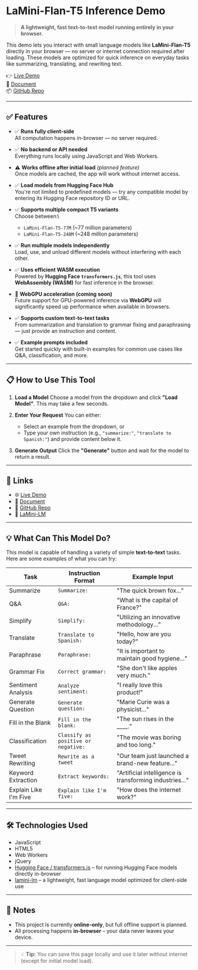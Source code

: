 # LaMini-Flan-T5 Inference Demo

> **A lightweight, fast text-to-text model running entirely in your browser.**

This demo lets you interact with small language models like **LaMini-Flan-T5** directly in your browser — no server or internet connection required after loading. These models are optimized for quick inference on everyday tasks like summarizing, translating, and rewriting text.

👉 [Live Demo](https://g0stbit.github.io/CI7T5/demo ) \
📘 [Document](https://g0stbit.github.io/CI7T5/)\
📦 [GitHub Repo](https://github.com/g0stbit/CI7T5)

---

## ✅ Features


- ✅ **Runs fully client-side**\
  All computation happens in-browser — no server required.

- ✅ **No backend or API needed**\
  Everything runs locally using JavaScript and Web Workers.

- ⚠️ **Works offline after initial load** *(planned feature)*\
  Once models are cached, the app will work without internet access.

- ✅ **Load models from Hugging Face Hub**\
  You're not limited to predefined models — try any compatible model by entering its Hugging Face repository ID or URL.

- ✅ **Supports multiple compact T5 variants**\
  Choose between:\
  - `LaMini-Flan-T5-77M` (~77 million parameters)
  - `LaMini-Flan-T5-248M` (~248 million parameters)

- ✅ **Run multiple models independently**\
  Load, use, and unload different models without interfering with each other.

- ✅ **Uses efficient WASM execution**\
  Powered by **Hugging Face `transformers.js`**, this tool uses **WebAssembly (WASM)** for fast inference in the browser.

- 🚀 **WebGPU acceleration (coming soon)**\
  Future support for GPU-powered inference via **WebGPU** will significantly speed up performance when available in browsers.

- ✅ **Supports custom text-to-text tasks**\
  From summarization and translation to grammar fixing and paraphrasing — just provide an instruction and content.

- ✅ **Example prompts included**\
  Get started quickly with built-in examples for common use cases like Q&A, classification, and more.

---

## 📋 How to Use This Tool

1. **Load a Model**
   Choose a model from the dropdown and click **"Load Model"**. This may take a few seconds.

2. **Enter Your Request**
   You can either:
   - Select an example from the dropdown, or
   - Type your own instruction (e.g., `"summarize:"`, `"translate to Spanish:"`) and provide content below it.

3. **Generate Output**
   Click the **"Generate"** button and wait for the model to return a result.

---

## 🔗 Links

- 🌐 [Live Demo](https://g0stbit.github.io/CI7T5/demo)
- 📄 [Document](https://g0stbit.github.io/CI7T5/)
- 📂 [GitHub Repo](https://github.com/g0stbit/CI7T5)
- 🤖 [LaMini-LM](https://github.com/mbzuai-nlp/lamini-lm )

---

## 💡 What Can This Model Do?

This model is capable of handling a variety of simple **text-to-text** tasks. Here are some examples of what you can try:

| Task | Instruction Format | Example Input |
|------|--------------------|----------------|
| Summarize | `Summarize:` | "The quick brown fox..." |
| Q&A | `Q&A:` | "What is the capital of France?" |
| Simplify | `Simplify:` | "Utilizing an innovative methodology..." |
| Translate | `Translate to Spanish:` | "Hello, how are you today?" |
| Paraphrase | `Paraphrase:` | "It is important to maintain good hygiene..." |
| Grammar Fix | `Correct grammar:` | "She don't like apples very much." |
| Sentiment Analysis | `Analyze sentiment:` | "I really love this product!" |
| Generate Question | `Generate question:` | "Marie Curie was a physicist..." |
| Fill in the Blank | `Fill in the blank:` | "The sun rises in the ____." |
| Classification | `Classify as positive or negative:` | "The movie was boring and too long." |
| Tweet Rewriting | `Rewrite as a tweet` | "Our team just launched a brand-new feature..." |
| Keyword Extraction | `Extract keywords:` | "Artificial intelligence is transforming industries..." |
| Explain Like I'm Five | `Explain like I'm five:` | "How does the internet work?" |

---

## 🛠️ Technologies Used

- JavaScript
- HTML5
- Web Workers
- jQuery
- [Hugging Face / transformers.js](https://huggingface.co/docs/transformers.js/index ) – for running Hugging Face models directly in-browser
- [lamini-lm](https://github.com/mbzuai-nlp/lamini-lm ) – a lightweight, fast language model optimized for client-side use

---

## 📌 Notes

- This project is currently **online-only**, but full offline support is planned.
- All processing happens **in-browser** – your data never leaves your device.

---

> 💡 **Tip:** You can save this page locally and use it later without internet (except for initial model load).